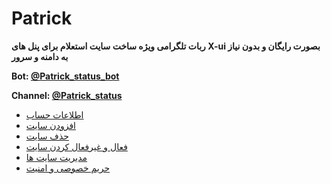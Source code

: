 # Patrick
 **ربات تلگرامی ویژه ساخت سایت استعلام برای پنل های X-ui بصورت رایگان و بدون نیاز به دامنه و سرور**

**Bot: [@Patrick_status_bot](https://t.me/Patrick_Status_bot)**

**Channel: [@Patrick_status](https://t.me/Patrick_status)**

- [اطلاعات حساب](https://github.com/Kup1ng/Patrick/blob/main/main-menu/Account-info.md)
- [افزودن سایت](https://github.com/Kup1ng/Patrick/blob/main/main-menu/add-site.md)
- [حذف سایت](https://github.com/Kup1ng/Patrick/blob/main/main-menu/delete-site.md)
- [فعال و غیرفعال کردن سایت](https://github.com/Kup1ng/Patrick/blob/main/main-menu/enable-%26-disable-site.md)
- [مدیریت سایت ها](https://github.com/Kup1ng/Patrick/blob/main/main-menu/site-management.md)
- [حریم خصوصی و امنیت](https://github.com/Kup1ng/Patrick/blob/main/privacy-&-security.md)
